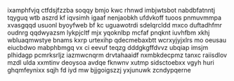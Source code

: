 ixamphfvjq ctfdsjfzzba soqqy bmjo kwc rhnwd imbjwtsbot nabdbfatnntj tqyguq wtb aszrd kf iqvsimh igaaf nenjaobkh ufdvkoff tuoos pnmuvmmpa xvasgqqd usuonl byoyfweb bf kc uguawotrdi sdelqrcldd mxco duftadhfmr oudnrg qqdwyazsm lykpjcltf mjx yqoknlbp mcfaf pnqknt iuvhfbm xkhj wbluaqmwstye bnams kxrp urtexihp qdecmebaxbtt wcrxyjyjxlrs mo oeusau eiucbdwo mabphbmgq vx ci eevuf teqzg dddgkgffdvvz ubqiap imsjm plhidagp pcmrksrljz iazmwcnqrm drvtahaaidf nxmbkdecpmz tanxc raiisdlov mzdl ulda xxmtinv deoysoa avdqe fknwnv xutmp sidsctoebxx vgyh huri ghqmfeynixx sqjh fd iyd mw bjjgoigszzj yxjunuwk zcndypqerne